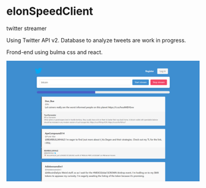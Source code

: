 # elonSpeedClient
twitter streamer


Using Twitter API v2. 
Database to analyze tweets are work in progress. 

Frond-end using bulma css and react. 


<p align="center">
  <img src="https://github.com/KernelTestPilot/elonSpeedClient/blob/main/view.png?raw=true"  title="hover text">
</p>
